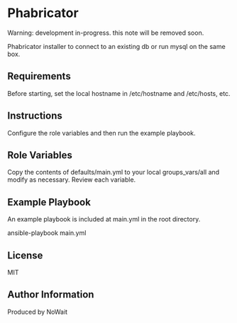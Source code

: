 Phabricator
=========

Warning: development in-progress. this note will be removed soon.

Phabricator installer to connect to an existing db or run mysql on the same box.

Requirements
------------

Before starting, set the local hostname in /etc/hostname and /etc/hosts, etc.

Instructions
--------------

Configure the role variables and then run the example playbook.

Role Variables
--------------

Copy the contents of defaults/main.yml to your local groups_vars/all and modify as necessary. Review each variable.

Example Playbook
----------------

An example playbook is included at main.yml in the root directory.

ansible-playbook main.yml

License
-------

MIT

Author Information
------------------

Produced by NoWait
